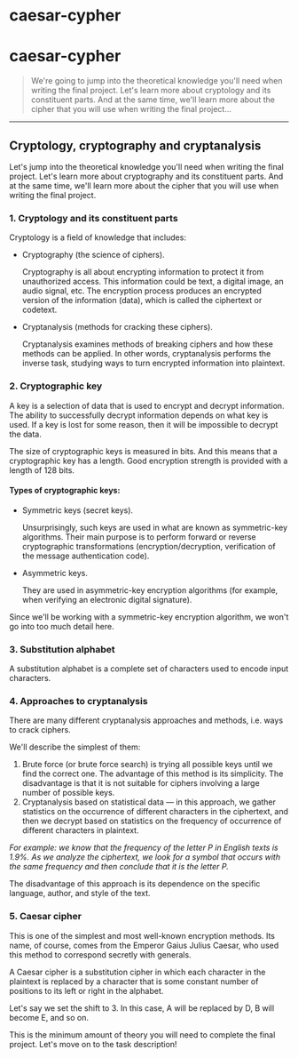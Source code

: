# caesar-cypher

# caesar-cypher

> We're going to jump into the theoretical knowledge you'll need when writing the final project. Let's learn more about cryptology and its constituent parts. And at the same time, we'll learn more about the cipher that you will use when writing the final project...

----------------------------------------

## Cryptology, cryptography and cryptanalysis

Let's jump into the theoretical knowledge you'll need when writing the final project. Let's learn more about cryptography and its constituent parts. And at the same time, we'll learn more about the cipher that you will use when writing the final project.

### 1. Cryptology and its constituent parts

Cryptology is a field of knowledge that includes:

- Cryptography (the science of ciphers).

  Cryptography is all about encrypting information to protect it from unauthorized access. This information could be text, a digital image, an audio signal, etc. The encryption process produces an encrypted version of the information (data), which is called the ciphertext or codetext.

- Cryptanalysis (methods for cracking these ciphers).

  Cryptanalysis examines methods of breaking ciphers and how these methods can be applied. In other words, cryptanalysis performs the inverse task, studying ways to turn encrypted information into plaintext.

### 2. Cryptographic key
A key is a selection of data that is used to encrypt and decrypt information. The ability to successfully decrypt information depends on what key is used. If a key is lost for some reason, then it will be impossible to decrypt the data.

The size of cryptographic keys is measured in bits. And this means that a cryptographic key has a length. Good encryption strength is provided with a length of 128 bits.

#### Types of cryptographic keys:

- Symmetric keys (secret keys).

  Unsurprisingly, such keys are used in what are known as symmetric-key algorithms. Their main purpose is to perform forward or reverse cryptographic transformations (encryption/decryption, verification of the message authentication code).

- Asymmetric keys.

  They are used in asymmetric-key encryption algorithms (for example, when verifying an electronic digital signature).

Since we'll be working with a symmetric-key encryption algorithm, we won't go into too much detail here.

### 3. Substitution alphabet

A substitution alphabet is a complete set of characters used to encode input characters.

### 4. Approaches to cryptanalysis

There are many different cryptanalysis approaches and methods, i.e. ways to crack ciphers.

We'll describe the simplest of them:

1. Brute force (or brute force search) is trying all possible keys until we find the correct one. The advantage of this method is its simplicity. The disadvantage is that it is not suitable for ciphers involving a large number of possible keys.
2. Cryptanalysis based on statistical data — in this approach, we gather statistics on the occurrence of different characters in the ciphertext, and then we decrypt based on statistics on the frequency of occurrence of different characters in plaintext.

_For example: we know that the frequency of the letter P in English texts is 1.9%. As we analyze the ciphertext, we look for a symbol that occurs with the same frequency and then conclude that it is the letter P._

The disadvantage of this approach is its dependence on the specific language, author, and style of the text.

### 5. Caesar cipher

This is one of the simplest and most well-known encryption methods. Its name, of course, comes from the Emperor Gaius Julius Caesar, who used this method to correspond secretly with generals.

A Caesar cipher is a substitution cipher in which each character in the plaintext is replaced by a character that is some constant number of positions to its left or right in the alphabet.

Let's say we set the shift to 3. In this case, A will be replaced by D, B will become E, and so on.

This is the minimum amount of theory you will need to complete the final project. Let's move on to the task description!